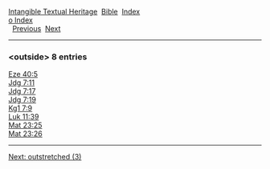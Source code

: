 [Intangible Textual Heritage](../../index)  [Bible](../index) 
[Index](index)   
[o Index](_o_)  
  [Previous](c08123)  [Next](c08125) 

------------------------------------------------------------------------

### &lt;outside&gt; 8 entries

[Eze 40:5](../kjv/eze040.htm#005)  
[Jdg 7:11](../kjv/jdg007.htm#011)  
[Jdg 7:17](../kjv/jdg007.htm#017)  
[Jdg 7:19](../kjv/jdg007.htm#019)  
[Kg1 7:9](../kjv/kg1007.htm#009)  
[Luk 11:39](../kjv/luk011.htm#039)  
[Mat 23:25](../kjv/mat023.htm#025)  
[Mat 23:26](../kjv/mat023.htm#026)  

------------------------------------------------------------------------

[Next: outstretched (3)](c08125)
